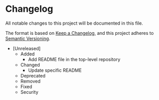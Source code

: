 # Changelog

All notable changes to this project will be documented in this file.

The format is based on [Keep a Changelog](https://keepachangelog.com/en/1.0.0/),
and this project adheres to [Semantic Versioning](https://semver.org/spec/v2.0.0.html).

- [Unreleased]
  - Added
    - Add README file in the top-level repository
  - Changed
    - Update specific README
  - Deprecated
  - Removed
  - Fixed
  - Security
